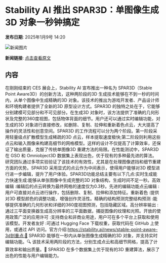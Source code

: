 # ​Stability AI 推出 SPAR3D：单图像生成 3D 对象一秒钟搞定

**发布日期**: 2025年1月9号 14:20

![新闻图片](https://upload.chinaz.com/2025/0109/6387202921638074548879010.png)

**新闻链接**: [点击查看原文](https://www.aibase.com/zh/news/14591)

## 内容

在刚刚结束的 CES 展会上，Stability AI 宣布推出一种名为 SPAR3D（Stable Point Aware3D）的创新方法，这种两阶段的3D 生成技术能够在不到一秒的时间内，从单个图像中生成精确的3D 对象。该技术的推出为游戏开发者、产品设计师和环境构建者提供了全新的3D 原型设计方式。SPAR3D 的独特之处在于，它能够分别建模可见部分和不可见部分。在生成3D 对象时，该方法提供了准确的几何形状及完整的360度视图，包括物体背面的细节。用户还可以通过实时编辑功能，对生成的3D 对象进行直接修改，如删除、复制、拉伸和重新着色点云，大大提高了操作的灵活性和创意空间。SPAR3D 的工作流程可以分为两个阶段。第一阶段采用轻量级点扩散模型生成稀疏的3D 点云，样本提取速度极快;第二阶段则利用这些点云和输入图像来构建高细节的网格模型。这样的设计不仅提高了计算效率，还保证了输出质量，克服了传统单图像3D 重建方法的局限。在性能测试中，SPAR3D 在 GSO 和 Omniobject3D 数据集上表现出色，优于现有的多种最先进的算法。研究团队通过多项实验验证了该技术的有效性，尤其是在处理图像遮挡和细节重建方面的优势。SPAR3D 采用显式的点云作为中间表示，使得用户能够对3D 模型进行进一步编辑，提升了用户体验。SPAR3D功能总结主要有以下几点:实时生成能力快速生成:能够从单张图像中生成完整的3D 对象结构，生成时间不足一秒。高效编辑 :编辑后的点云转换为最终网格的速度仅为0.3秒。先进的编辑功能点云编辑 :用户可直接对点云进行操作，包括删除、复制、拉伸和添加特征。重新着色 :提供对3D 模型颜色的调整功能，增强创作灵活性。精确的结构预测完整结构预测 :能够提供准确的几何形状和详细的360度视图预测，包括隐藏区域。高分辨率输出 :通过三平面变换器生成高分辨率的三平面数据，捕捉图像的纹理和光照。开放的使用政策广泛的应用许可 :支持商业和非商业用途，用户可在多个平台上获取和使用该模型。开发者友好 :可通过 Hugging Face 下载权重，获取代码在 GitHub 上使用，或通过 API 访问。官方介绍:https://stability.ai/news/stable-point-aware-3d划重点:🌟 SPAR3D 能够在一秒内从单张图像生成精确的3D 对象，并支持实时编辑功能。🔍 该技术采用两阶段的方法，分别生成点云和高细节网格，提高了计算效率和输出质量。🚀 SPAR3D 在多个数据集上优于现有的3D 重建算法，展示了出色的性能与用户编辑能力。
